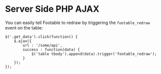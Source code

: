 # Server Side PHP AJAX

You can easily tell Footable to redraw by triggering the `footable_redraw`
event on the table:

    $('.get_data').click(function() {
        $.ajax({
            url : '/some/api',
            success : function(data) {
                $('table tbody').append(data).trigger('footable_redraw');
            }
        });
    });
